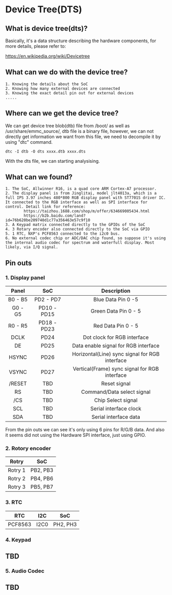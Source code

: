 # Device Tree(DTS)

## What is device tree(dts)?

Basically, it's a data structure describing the hardware components, for more details, please refer to:

https://en.wikipedia.org/wiki/Devicetree


## What can we do with the device tree?

```
1. Knowing the details about the SoC
2. Knowing how many external devices are connected
3. Knowing the exact detail pin out for external devices
.....
```

## Where can we get the device tree?

We can get device tree blob(dtb) file from <ROOTFS>/boot/ as well as <ROOTFS>/usr/share/emmc_source/, dtb file is a binary file, however, we can not directly get information we want from this file, we need to decompile it by using "dtc" command. 
```
dtc -I dtb -O dts xxxx.dtb xxxx.dts
```
With the dts file, we can starting analysising.


## What can we found?

    1. The SoC, Allwinner R16, is a quad core ARM Cortex-A7 processor. 
    2. The display panel is from Jinglitai, model jlt4013a, which is a full IPS 3.97 inches 480*800 RGB display panel with ST7701S driver IC. It connected to the RGB interface as well as SPI interface for control. Detail link for reference:
            https://taizhou.1688.com/shop/m/offer/634669005434.html
            https://b2b.baidu.com/land?id=76b620be209740d1c77a356463e57c9f10
    3. A Keypad matrix connected directly to the GPIOs of the SoC
    4. 3 Rotary encoder also connected directly to the SoC via GPIO
    5. 1 RTC, NXP's PCF8563 connected to the i2c0 bus. 
    6. No external codec chip or ADC/DAC chip found, so suppose it's using the internal audio codec for spectrum and waterfull display. Most likely, via I/Q signal.

## Pin outs
### 1. Display panel
|Panel|SoC|Description|
|:----:|:----:|:----:|
|B0 - B5| PD2 - PD7| Blue Data Pin 0 -5|
|G0 - G5| PD10 - PD15| Green Data Pin 0 - 5|
|R0 - R5| PD18 - PD23| Red Data Pin 0 - 5|
|DCLK| PD24 | Dot clock for RGB interface|
|DE| PD25 | Data enable signal for RGB interface|
|HSYNC| PD26 | Horizontal(Line) sync signal for RGB interface|
|VSYNC| PD27 | Vertical(Frame) sync signal for RGB interface|
|/RESET| TBD | Reset signal|
|RS| TBD | Command/Data select signal|
|/CS| TBD | Chip Select signal|
|SCL| TBD | Serial interface clock|
|SDA| TBD | Serial interface data|

From the pin outs we can see it's only using 6 pins for R/G/B data. And also it seems did not using the Hardware SPI interface, just using GPIO. 

### 2. Rotory encoder
|Rotry|SoC|
|:----:|:----:|
|Rotry 1| PB2, PB3|
|Rotry 2| PB4, PB6|
|Rotry 3| PB5, PB7|

### 3. RTC
|RTC|I2C|SoC|
|:----:|:----:|:----:|
|PCF8563| I2C0 | PH2, PH3 |

### 4. Keypad
## TBD

### 5. Audio Codec
## TBD


